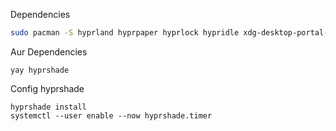 Dependencies
```sh
sudo pacman -S hyprland hyprpaper hyprlock hypridle xdg-desktop-portal-hyprland  gnome-keyring waybar pamixer mako brightnessctl wl-clipboard
```

Aur Dependencies
```
yay hyprshade
```

Config hyprshade
```
hyprshade install
systemctl --user enable --now hyprshade.timer
```